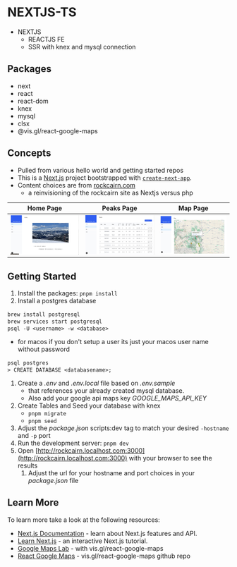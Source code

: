 # NEXTJS-TS

- NEXTJS
  - REACTJS FE
  - SSR with knex and mysql connection

## Packages

- next
- react
- react-dom
- knex
- mysql
- clsx
- @vis.gl/react-google-maps

## Concepts

- Pulled from various hello world and getting started repos
- This is a [Next.js](https://nextjs.org) project bootstrapped with [`create-next-app`](https://nextjs.org/docs/app/api-reference/cli/create-next-app).
- Content choices are from [rockcairn.com](http://rockcairn.com)
  - a reinvisioning of the rockcairn site as Nextjs versus php

| Home Page  | Peaks Page | Map Page   |
| ---------- | ---------- | ---------- |
| ![Home Page](/public/documentation/home-page.jpg) | ![Peaks Page](/public/documentation/peaks-page.jpg) | ![Map Page](/public/documentation/map-page.jpg) |

## Getting Started
1. Install the packages: ``` pnpm install ```
1. Install a postgres database
```
brew install postgresql
brew services start postgresql
psql -U <username> -w <database>
```
- for macos if you don't setup a user its just your macos user name without password
```
psql postgres
> CREATE DATABASE <databasename>;
```
1. Create a _.env_  and _.env.local_ file based on _.env.sample_
    - that references your already created mysql database.
    - Also add your google api maps key _GOOGLE_MAPS_API_KEY_
1. Create Tables and Seed your database with knex
    - ``` pnpm migrate ```
    - ``` pnpm seed ```
1. Adjust the _package.json_ scripts:dev tag to match your desired ```-hostname``` and ```-p``` port
1. Run the development server: ``` pnpm dev ```
1. Open [http://rockcairn.localhost.com:3000](http://rockcairn.localhost.com:3000) with your browser to see the results
    1. Adjust the url for your hostname and port choices in your _package.json_ file

## Learn More

To learn more take a look at the following resources:

- [Next.js Documentation](https://nextjs.org/docs) - learn about Next.js features and API.
- [Learn Next.js](https://nextjs.org/learn) - an interactive Next.js tutorial.
- [Google Maps Lab](https://developers.google.com/codelabs/maps-platform/maps-platform-101-react-js) - with vis.gl/react-google-maps
- [React Google Maps](https://visgl.github.io/react-google-maps/) - vis.gl/react-google-maps github repo
